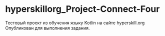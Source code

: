 # hyperskillorg_Project-Connect-Four
Тестовый проект из обучения языку Kotlin на сайте hyperskill.org
Опубликован для выполнения задания.
